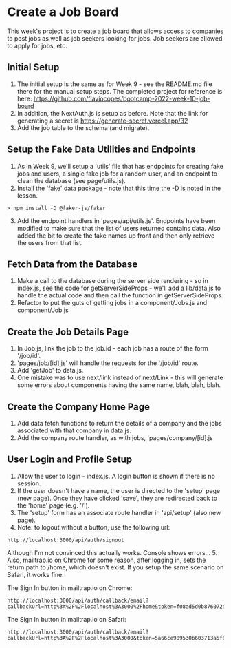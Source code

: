 # Create a Job Board

This week's project is to create a job board that allows access to companies to post jobs as well as job seekers looking for jobs. Job seekers are allowed to apply for jobs, etc.

## Initial Setup

1. The initial setup is the same as for Week 9 - see the README.md file there for the manual setup steps. The completed project for reference is here: https://github.com/flaviocopes/bootcamp-2022-week-10-job-board
2. In addition, the NextAuth.js is setup as before. Note that the link for generating a secret is https://generate-secret.vercel.app/32
3. Add the job table to the schema (and migrate).

## Setup the Fake Data Utilities and Endpoints

1. As in Week 9, we'll setup a 'utils' file that has endpoints for creating fake jobs and users, a single fake job for a random user, and an endpoint to clean the database (see page/utils.js).
2. Install the 'fake' data package - note that this time the -D is noted in the lesson.

```
> npm install -D @faker-js/faker
```

3. Add the endpoint handlers in 'pages/api/utils.js'. Endpoints have been modified to make sure that the list of users returned contains data. Also added the bit to create the fake names up front and then only retrieve the users from that list.

## Fetch Data from the Database

1. Make a call to the database during the server side rendering - so in index.js, see the code for getServerSideProps - we'll add a lib/data.js to handle the actual code and then call the function in getServerSideProps.
2. Refactor to put the guts of getting jobs in a component/Jobs.js and component/Job.js

## Create the Job Details Page

1. In Job.js, link the job to the job.id - each job has a route of the form '/job/id'.
2. 'pages/job/[id].js' will handle the requests for the '/job/id' route.
3. Add 'getJob' to data.js.
4. One mistake was to use next/link instead of next/Link - this will generate some errors about components having the same name, blah, blah, blah.

## Create the Company Home Page

1. Add data fetch functions to return the details of a company and the jobs associated with that company in data.js.
2. Add the company route handler, as with jobs, 'pages/company/[id].js

## User Login and Profile Setup

1. Allow the user to login - index.js. A login button is shown if there is no session.
2. If the user doesn't have a name, the user is directed to the 'setup' page (new page). Once they have clicked 'save', they are redirected back to the 'home' page (e.g. '/').
3. The 'setup' form has an associate route handler in 'api/setup' (also new page).
4. Note: to logout without a button, use the following url:

```
http://localhost:3000/api/auth/signout
```
Although I'm not convinced this actually works.  Console shows errors...
5. Also, mailtrap.io on Chrome for some reason, after logging in, sets the return path to /home, which doesn't exist.  If you setup the same scenario on Safari, it works fine.

The Sign In button in mailtrap.io on Chrome:
```
http://localhost:3000/api/auth/callback/email?callbackUrl=http%3A%2F%2Flocalhost%3A3000%2Fhome&token=f08ad5d0b876072d95cc3bdcf511dc49b5a5656a45b65788d246582f9f404fd1&e
```

The Sign In button in mailtrap.io on Safari:
```
http://localhost:3000/api/auth/callback/email?callbackUrl=http%3A%2F%2Flocalhost%3A3000&token=5a66ce989530b603713a5f6c0d9744699501c12304f280a0a18a2e5bc465c815&email=patriciaharris%40hotmail.com
```
